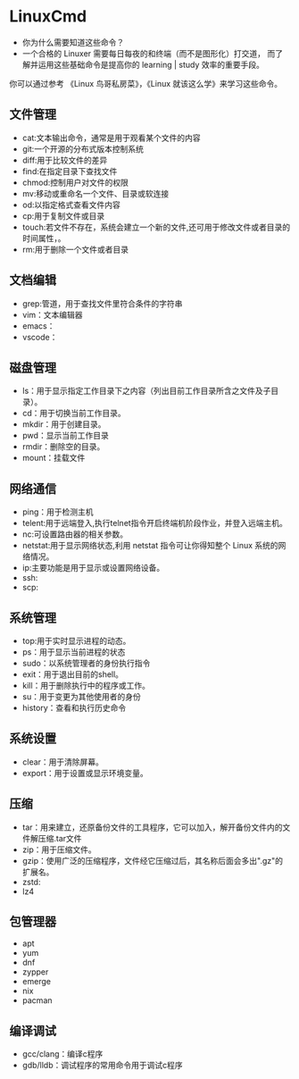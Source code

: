 # LinuxCmd

* 你为什么需要知道这些命令？
* 一个合格的 Linuxer 需要每日每夜的和终端（而不是图形化）打交道，
而了解并运用这些基础命令是提高你的 learning | study 效率的重要手段。

你可以通过参考 《Linux 鸟哥私房菜》，《Linux 就该这么学》来学习这些命令。

## 文件管理

- cat:文本输出命令，通常是用于观看某个文件的内容
- git:一个开源的分布式版本控制系统
- diff:用于比较文件的差异
- find:在指定目录下查找文件
- chmod:控制用户对文件的权限
- mv:移动或重命名一个文件、目录或软连接
- od:以指定格式查看文件内容
- cp:用于复制文件或目录
- touch:若文件不存在，系统会建立一个新的文件,还可用于修改文件或者目录的时间属性，。
- rm:用于删除一个文件或者目录

## 文档编辑

- grep:管道，用于查找文件里符合条件的字符串
- vim：文本编辑器
- emacs：
- vscode：
## 磁盘管理

- ls：用于显示指定工作目录下之内容（列出目前工作目录所含之文件及子目录）。
- cd：用于切换当前工作目录。
- mkdir：用于创建目录。
- pwd：显示当前工作目录
- rmdir：删除空的目录。
- mount：挂载文件

## 网络通信

- ping：用于检测主机
- telent:用于远端登入,执行telnet指令开启终端机阶段作业，并登入远端主机。
- nc:可设置路由器的相关参数。
- netstat:用于显示网络状态,利用 netstat 指令可让你得知整个 Linux 系统的网络情况。
- ip:主要功能是用于显示或设置网络设备。
- ssh:
- scp:

## 系统管理

- top:用于实时显示进程的动态。
- ps：用于显示当前进程的状态
- sudo：以系统管理者的身份执行指令
- exit：用于退出目前的shell。
- kill：用于删除执行中的程序或工作。
- su：用于变更为其他使用者的身份
- history：查看和执行历史命令

## 系统设置

- clear：用于清除屏幕。
- export：用于设置或显示环境变量。

## 压缩

- tar：用来建立，还原备份文件的工具程序，它可以加入，解开备份文件内的文件解压缩.tar文件
- zip：用于压缩文件。
- gzip：使用广泛的压缩程序，文件经它压缩过后，其名称后面会多出".gz"的扩展名。
- zstd:
- lz4
## 包管理器

- apt
- yum
- dnf
- zypper
- emerge
- nix
- pacman

## 编译调试

- gcc/clang：编译c程序
- gdb/lldb：调试程序的常用命令用于调试c程序
